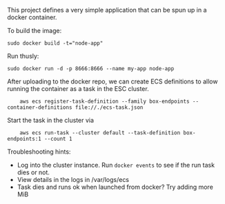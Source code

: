 This project defines a very simple application that can be spun up
in a docker container.

To build the image:

    sudo docker build -t="node-app"

Run thusly:

    sudo docker run -d -p 8666:8666 --name my-app node-app

After uploading to the docker repo, we can create ECS definitions to allow running
the container as a task in the ESC cluster.

		aws ecs register-task-definition --family box-endpoints --container-definitions file://./ecs-task.json

Start the task in the cluster via

		aws ecs run-task --cluster default --task-definition box-endpoints:1 --count 1

		
Troubleshooting hints:

* Log into the cluster instance. Run `docker events` to see if the run task
dies or not.
* View details in the logs in /var/logs/ecs
* Task dies and runs ok when launched from docker? Try adding more MiB
